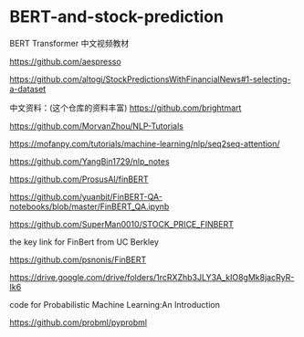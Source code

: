 # BERT-and-stock-prediction

BERT Transformer 中文视频教材

https://github.com/aespresso

https://github.com/altogi/StockPredictionsWithFinancialNews#1-selecting-a-dataset

中文资料：(这个仓库的资料丰富)
https://github.com/brightmart

https://github.com/MorvanZhou/NLP-Tutorials

https://mofanpy.com/tutorials/machine-learning/nlp/seq2seq-attention/

https://github.com/YangBin1729/nlp_notes

https://github.com/ProsusAI/finBERT

https://github.com/yuanbit/FinBERT-QA-notebooks/blob/master/FinBERT_QA.ipynb

https://github.com/SuperMan0010/STOCK_PRICE_FINBERT

the key link for FinBert from UC Berkley

https://github.com/psnonis/FinBERT

https://drive.google.com/drive/folders/1rcRXZhb3JLY3A_kIO8gMk8jacRyR-Ik6

code for Probabilistic Machine Learning:An Introduction

https://github.com/probml/pyprobml
